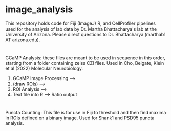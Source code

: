 # image_analysis
This repository holds code for Fiji (ImageJ) R, and CellProfiler pipelines used for the analysis of lab data by Dr. Martha Bhattacharya's lab at the University of Arizona. Please direct questions to Dr. Bhattacharya (marthab1 AT arizona.edu).
#
#
GCaMP Analysis: these files are meant to be used in sequence in this order, starting from a folder containing zeiss CZI files. Used in Cho, Beigate, Klein et al (2022) Molecular Neurobiology.

1) GCaMP Image Processing --> 
2) (draw ROIs) --> 
3) ROI Analysis --> 
4) Text file into R --> Ratio output

#

Puncta Counting: This file is for use in Fiji to threshold and then find maxima in ROIs defined on a binary image. Used for Shank1 and PSD95 puncta analysis.
